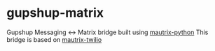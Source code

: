 # gupshup-matrix


Gupshup Messaging <-> Matrix bridge built using [mautrix-python](https://github.com/mautrix/python)
This bridge is based on [mautrix-twilio](https://github.com/tulir/mautrix-twilio)
